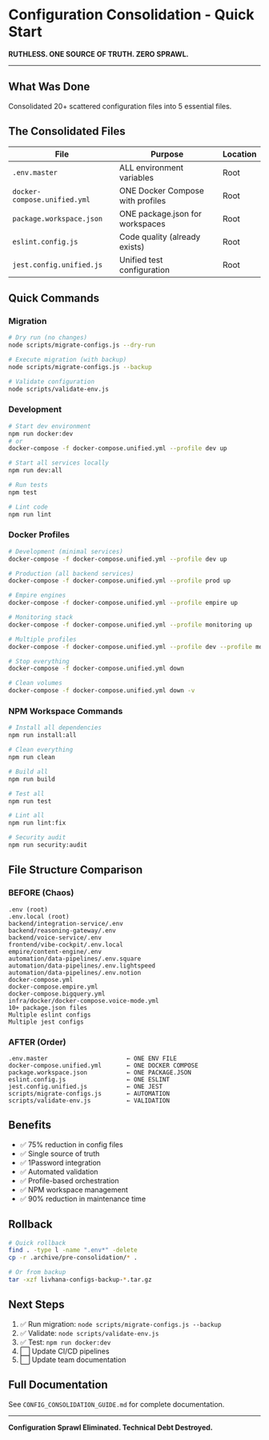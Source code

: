 # Configuration Consolidation - Quick Start

**RUTHLESS. ONE SOURCE OF TRUTH. ZERO SPRAWL.**

---

## What Was Done

Consolidated 20+ scattered configuration files into 5 essential files.

## The Consolidated Files

| File | Purpose | Location |
|------|---------|----------|
| `.env.master` | ALL environment variables | Root |
| `docker-compose.unified.yml` | ONE Docker Compose with profiles | Root |
| `package.workspace.json` | ONE package.json for workspaces | Root |
| `eslint.config.js` | Code quality (already exists) | Root |
| `jest.config.unified.js` | Unified test configuration | Root |

## Quick Commands

### Migration

```bash
# Dry run (no changes)
node scripts/migrate-configs.js --dry-run

# Execute migration (with backup)
node scripts/migrate-configs.js --backup

# Validate configuration
node scripts/validate-env.js
```

### Development

```bash
# Start dev environment
npm run docker:dev
# or
docker-compose -f docker-compose.unified.yml --profile dev up

# Start all services locally
npm run dev:all

# Run tests
npm test

# Lint code
npm run lint
```

### Docker Profiles

```bash
# Development (minimal services)
docker-compose -f docker-compose.unified.yml --profile dev up

# Production (all backend services)
docker-compose -f docker-compose.unified.yml --profile prod up

# Empire engines
docker-compose -f docker-compose.unified.yml --profile empire up

# Monitoring stack
docker-compose -f docker-compose.unified.yml --profile monitoring up

# Multiple profiles
docker-compose -f docker-compose.unified.yml --profile dev --profile monitoring up

# Stop everything
docker-compose -f docker-compose.unified.yml down

# Clean volumes
docker-compose -f docker-compose.unified.yml down -v
```

### NPM Workspace Commands

```bash
# Install all dependencies
npm run install:all

# Clean everything
npm run clean

# Build all
npm run build

# Test all
npm run test

# Lint all
npm run lint:fix

# Security audit
npm run security:audit
```

## File Structure Comparison

### BEFORE (Chaos)
```
.env (root)
.env.local (root)
backend/integration-service/.env
backend/reasoning-gateway/.env
backend/voice-service/.env
frontend/vibe-cockpit/.env.local
empire/content-engine/.env
automation/data-pipelines/.env.square
automation/data-pipelines/.env.lightspeed
automation/data-pipelines/.env.notion
docker-compose.yml
docker-compose.empire.yml
docker-compose.bigquery.yml
infra/docker/docker-compose.voice-mode.yml
10+ package.json files
Multiple eslint configs
Multiple jest configs
```

### AFTER (Order)
```
.env.master                      ← ONE ENV FILE
docker-compose.unified.yml       ← ONE DOCKER COMPOSE
package.workspace.json           ← ONE PACKAGE.JSON
eslint.config.js                 ← ONE ESLINT
jest.config.unified.js           ← ONE JEST
scripts/migrate-configs.js       ← AUTOMATION
scripts/validate-env.js          ← VALIDATION
```

## Benefits

- ✅ 75% reduction in config files
- ✅ Single source of truth
- ✅ 1Password integration
- ✅ Automated validation
- ✅ Profile-based orchestration
- ✅ NPM workspace management
- ✅ 90% reduction in maintenance time

## Rollback

```bash
# Quick rollback
find . -type l -name ".env*" -delete
cp -r .archive/pre-consolidation/* .

# Or from backup
tar -xzf livhana-configs-backup-*.tar.gz
```

## Next Steps

1. ✅ Run migration: `node scripts/migrate-configs.js --backup`
2. ✅ Validate: `node scripts/validate-env.js`
3. ✅ Test: `npm run docker:dev`
4. ⬜ Update CI/CD pipelines
5. ⬜ Update team documentation

## Full Documentation

See `CONFIG_CONSOLIDATION_GUIDE.md` for complete documentation.

---

**Configuration Sprawl Eliminated. Technical Debt Destroyed.**
